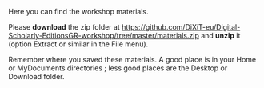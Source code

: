 Here you can find the workshop materials.

Please **download** the zip folder at <https://github.com/DiXiT-eu/Digital-Scholarly-EditionsGR-workshop/tree/master/materials.zip> and **unzip** it (option Extract or similar in the File menu).

Remember where you saved these materials. A good place is in your Home or MyDocuments directories ; less good places are the Desktop or Download folder.










